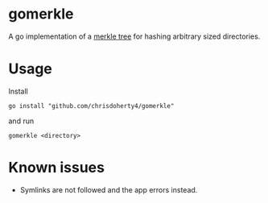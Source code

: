 # gomerkle
A go implementation of a [merkle tree](https://en.wikipedia.org/wiki/Merkle_tree) for hashing arbitrary sized directories.

# Usage
Install
```
go install "github.com/chrisdoherty4/gomerkle"
```
and run
```
gomerkle <directory>
```
# Known issues
* Symlinks are not followed and the app errors instead.
